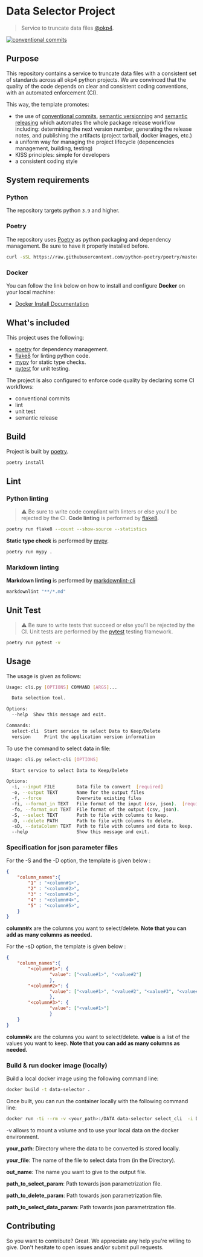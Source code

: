# Data Selector Project

> Service to truncate data files [@okp4](okp4.com).

[![conventional commits](https://img.shields.io/badge/Conventional%20Commits-1.0.0-yellow.svg)](https://conventionalcommits.org)

## Purpose

This repository contains a service to truncate data files with a consistent set of standards across all okp4 python projects. We are convinced that the quality of the code depends on clear and consistent coding conventions, with an automated enforcement (CI).

This way, the template promotes:

- the use of [conventional commits](https://www.conventionalcommits.org/en/v1.0.0/), [semantic versionning](https://semver.org/) and [semantic releasing](https://github.com/cycjimmy/semantic-release-action) which automates the whole package release workflow including: determining the next version number, generating the release notes, and publishing the artifacts (project tarball, docker images, etc.)
- a uniform way for managing the project lifecycle (depencencies management, building, testing)
- KISS principles: simple for developers
- a consistent coding style

## System requirements

### Python

The repository targets python `3.9` and higher.

### Poetry

The repository uses [Poetry](https://python-poetry.org) as python packaging and dependency management. Be sure to have it properly installed before.

```sh
curl -sSL https://raw.githubusercontent.com/python-poetry/poetry/master/get-poetry.py | python -
```

### Docker

You can follow the link below on how to install and configure **Docker** on your local machine:

- [Docker Install Documentation](https://docs.docker.com/install/)

## What's included

This project uses the following:

- [poetry](https://python-poetry.org) for dependency management.
- [flake8](https://flake8.pycqa.org) for linting python code.
- [mypy](http://mypy-lang.org/) for static type checks.
- [pytest](https://docs.pytest.org) for unit testing.

The project is also configured to enforce code quality by declaring some CI workflows:

- conventional commits
- lint
- unit test
- semantic release

## Build

Project is built by [poetry](https://python-poetry.org).

```sh
poetry install
```

## Lint

### Python linting

> ⚠️ Be sure to write code compliant with linters or else you'll be rejected by the CI.
**Code linting** is performed by [flake8](https://flake8.pycqa.org).

```sh
poetry run flake8 --count --show-source --statistics
```

**Static type check** is performed by [mypy](http://mypy-lang.org/).

```sh
poetry run mypy .
```

### Markdown linting

**Markdown linting** is performed by [markdownlint-cli](https://github.com/igorshubovych/markdownlint-cli)

```sh
markdownlint "**/*.md"  
```

## Unit Test

> ⚠️ Be sure to write tests that succeed or else you'll be rejected by the CI.
Unit tests are performed by the [pytest](https://docs.pytest.org) testing framework.

```sh
poetry run pytest -v
```

## Usage

The usage is given as follows:

```sh
Usage: cli.py [OPTIONS] COMMAND [ARGS]...

  Data selection tool.

Options:
  --help  Show this message and exit.

Commands:
  select-cli  Start service to select Data to Keep/Delete
  version     Print the application version information
```

To use the command to select data in file:

```sh
Usage: cli.py select-cli [OPTIONS]

  Start service to select Data to Keep/Delete

Options:
  -i, --input FILE        Data file to convert  [required]
  -o, --output TEXT       Name for the output files
  -f, --force             Overwrite existing files
  -fi, --format_in TEXT   File format of the input (csv, json).  [required]
  -fo, --format_out TEXT  File format of the output (csv, json).
  -S, --select TEXT       Path to file with columns to keep.
  -D, --delete PATH       Path to file with columns to delete.
  -sD, --dataColumn TEXT  Path to file with columns and data to keep.
  --help                  Show this message and exit.
```

### Specification for json parameter files

For the -S and the -D option, the template is given below :

```json
{
    "column_names":{
        "1" : "<column#1>",
        "2" : "<column#2>",
        "3" : "<column#3>",
        "4" : "<column#4>",
        "5" : "<column#5>",
    }
}
```

**column#x** are the columns you want to select/delete.
**Note that you can add as many columns as needed.**

For the -sD option, the template is given below :

```json
{
    "column_names":{
        "<column#1>": {
                "value": ["<value#1>", "<value#2"]
                },
        "<column#2>": {
                "value": ["<value#1>", "<value#2", "<value#3", "<value#4"]
                },
        "<column#3>": {
                "value": ["<value#1>"]
                }
    }
}
```

**column#x** are the columns you want to select/delete.
**value** is a list of the values you want to keep.
**Note that you can add as many columns as needed.**

### Build & run docker image (locally)

Build a local docker image using the following command line:

```sh
docker build -t data-selector .
```

Once built, you can run the container locally with the following command line:

```sh
docker run -ti --rm -v <your_path>:/DATA data-selector select_cli  -i DATA/<your_file> -o DATA/<out_name> -f -S <path_to_select_param> -D <path_to_delete_param> -sD <path_to_select_data_param>
```

-v allows to mount a volume and to use your local data on the docker environment.

**your_path**: Directory where the data to be converted is stored locally.

**your_file**: The name of the file to select data from (in the Directory).

**out_name**: The name you want to give to the output file.

**path_to_select_param**: Path towards json parametrization file.

**path_to_delete_param**: Path towards json parametrization file.

**path_to_select_data_param**: Path towards json parametrization file.

## Contributing

So you want to contribute? Great. We appreciate any help you're willing to give. Don't hesitate to open issues and/or submit pull requests.
